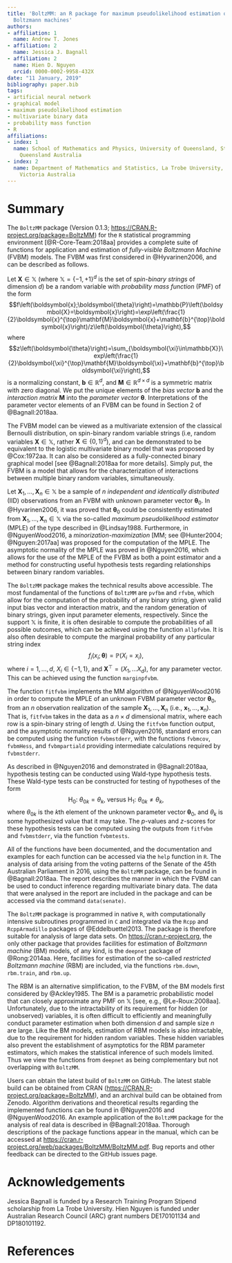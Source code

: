 ```yaml
---
title: 'BoltzMM: an R package for maximum pseudolikelihood estimation of fully-visible
  Boltzmann machines'
authors:
- affiliation: 1
  name: Andrew T. Jones
- affiliation: 2
  name: Jessica J. Bagnall
- affiliation: 2
  name: Hien D. Nguyen
  orcid: 0000-0002-9958-432X
date: "11 January, 2019"
bibliography: paper.bib
tags:
- artificial neural network
- graphical model
- maximum pseudolikelihood estimation
- multivariate binary data
- probability mass function
- R
affiliations:
- index: 1
  name: School of Mathematics and Physics, University of Queensland, St. Lucia 4072,
    Queensland Australia
- index: 2
  name: Department of Mathematics and Statistics, La Trobe University, Bundoora 3086,
    Victoria Australia
---
```


# Summary

The `BoltzMM` package (Version 0.1.3; https://CRAN.R-project.org/package=BoltzMM) for the `R` statistical programming environment [@R-Core-Team:2018aa] provides a complete suite of functions for application and estimation of *fully-visible Boltzmann Machine* (FVBM) models. The FVBM was first considered in @Hyvarinen2006, and can be described as follows.

Let $\boldsymbol{X}\in\mathbb{X}$ (where $\mathbb{X}=\{-1,+1\}^d$ is the set of *spin-binary strings* of dimension $d$) be a random variable with *probability mass function* (PMF) of the form
$$f\left(\boldsymbol{x};\boldsymbol{\theta}\right)=\mathbb{P}\left(\boldsymbol{X}=\boldsymbol{x}\right)=\exp\left(\frac{1}{2}\boldsymbol{x}^{\top}\mathbf{M}\boldsymbol{x}+\mathbf{b}^{\top}\boldsymbol{x}\right)/z\left(\boldsymbol{\theta}\right),$$
where
$$z\left(\boldsymbol{\theta}\right)=\sum_{\boldsymbol{\xi}\in\mathbb{X}}\exp\left(\frac{1}{2}\boldsymbol{\xi}^{\top}\mathbf{M}\boldsymbol{\xi}+\mathbf{b}^{\top}\boldsymbol{\xi}\right),$$
is a normalizing constant, $\mathbf{b}\in\mathbb{R}^d$, and $\mathbf{M}\in\mathbb{R}^{d\times d}$ is a symmetric matrix with zero diagonal. We put the unique elements of the *bias vector* $\mathbf{b}$ and the *interaction matrix* $\mathbf{M}$ into the *parameter vector* $\boldsymbol{\theta}$. Interpretations of the parameter vector elements of an FVBM can be found in Section 2 of @Bagnall:2018aa.

The FVBM model can be viewed as a multivariate extension of the classical Bernoulli distribution, on spin-binary random variable strings (i.e, random variables $\boldsymbol{X}\in\mathbb{X}$, rather $\boldsymbol{X}\in\{0,1\}^d$), and can be demonstrated to be equivalent to the logistic multivariate binary model that was proposed by @Cox:1972aa. It can also be considered as a fully-connected binary graphical model [see @Bagnall:2018aa for more details]. Simply put, the FVBM is a model that allows for the characterization of interactions between multiple binary random variables, simultaneously.

Let $\boldsymbol{X}_{1},\dots,\boldsymbol{X}_{n}\in\mathbb{X}$ be a sample of $n$ *independent and identically distributed* (IID) observations from an FVBM with unknown parameter vector $\boldsymbol{\theta}_{0}$. In @Hyvarinen2006, it was proved that $\boldsymbol{\theta}_{0}$ could be consistently estimated from $\boldsymbol{X}_{1},\dots,\boldsymbol{X}_{n}\in\mathbb{X}$ via the so-called *maximum pseudolikelihood estimator* (MPLE) of the type described in @Lindsay1988. Furthermore, in @NguyenWood2016, a *minorization-maximization* [MM; see @Hunter2004; @Nguyen:2017aa] was proposed for the computation of the MPLE. The asymptotic normality of the MPLE was proved in @Nguyen2016, which allows for the use of the MPLE of the FVBM as both a point estimator and a method for constructing useful hypothesis tests regarding relationships between binary random variables.

The `BoltzMM` package makes the technical results above accessible. The most fundamental of the functions of `BoltzMM` are `pvfbm` and `rfvbm`, which allow for the computation of the probability of any binary string, given valid input bias vector and interaction matrix, and the random generation of binary strings, given input parameter elements, respectively. Since the support $\mathbb{X}$ is finite, it is often desirable to compute the probabilities of all possible outcomes, which can be achieved using the function `allpfvbm`. It is also often desirable to compute the marginal probability of any particular string index
$$f_{i}\left(x_{i};\boldsymbol{\theta}\right)=\mathbb{P}\left(X_{i}=x_{i}\right),$$
where $i=1,\dots,d$, $X_i\in\{-1,1\}$, and $\boldsymbol{X}^{\top}=\left(X_{1},\dots X_{d}\right)$, for any parameter vector. This can be achieved using the function `marginpfvbm`.

The function `fitfvbm` implements the MM algorithm of @NguyenWood2016 in order to compute the MPLE of an unknown FVBM parameter vector $\boldsymbol{\theta}_0$, from an $n$ observation realization of the sample $\boldsymbol{X}_{1},\dots,\boldsymbol{X}_{n}$ (i.e., $\boldsymbol{x}_{1},\dots,\boldsymbol{x}_{n}$). That is, `fitfvbm` takes in the data as a $n\times d$ dimensional matrix, where each row is a spin-binary string of length $d$. Using the `fitfvbm` function output, and the asymptotic normality results of @Nguyen2016, standard errors can be computed using the function `fvbmstderr`, with the functions `fvbmcov`, `fvbmHess`, and `fvbmpartiald` providing intermediate calculations required by `fvbmstderr`.

As described in @Nguyen2016 and demonstrated in @Bagnall:2018aa, hypothesis testing can be conducted using Wald-type hypothesis tests. These Wald-type tests can be constructed for testing of hypotheses of the form
$$\text{H}_{0}\text{: }\theta_{0k}=\theta_{k}\text{, versus }\text{H}_{1}\text{: }\theta_{0k}\ne\theta_{k}\text{,}$$
where $\theta_{0k}$ is the $k$th element of the unknown parameter vector $\boldsymbol{\theta}_0$, and $\theta_k$ is some hypothesized value that it may take. The $p$-values and $z$-scores for these hypothesis tests can be computed using the outputs from `fitfvbm` and `fvbmstderr`, via the function `fvbmtests`.

All of the functions have been documented, and the documentation and examples for each function can be accessed via the `help` function in `R`. The analysis of data arising from the voting patterns of the Senate of the 45th Australian Parliament in 2016, using the `BoltzMM` package, can be found in @Bagnall:2018aa. The report describes the manner in which the FVBM can be used to conduct inference regarding multivariate binary data. The data that were analysed in the report are included in the package and can be accessed via the command `data(senate)`.

The `BoltzMM` package is programmed in native `R`, with computationally intensive subroutines programmed in `C` and integrated via the `Rcpp` and `RcppArmadillo` packages of @Eddelbuettel2013. The package is therefore suitable for analysis of large data sets. On https://cran.r-project.org, the only other package that provides facilities for estimation of *Boltzmann machine* (BM) models, of any kind, is the `deepnet` package of @Rong:2014aa. Here, facilities for estimation of the so-called *restricted Boltzmann machine* (RBM) are included, via the functions `rbm.down`, `rbm.train`, and `rbm.up`. 

The RBM is an alternative simplification, to the FVBM, of the BM models first considered by @Ackley1985. The BM is a parametric probabilistic model that can closely approximate any PMF on $\mathbb{X}$ [see, e.g., @Le-Roux:2008aa]. Unfortunately, due to the intractability of its requirement for hidden (or unobserved) variables, it is often difficult to efficiently and meaningfully conduct parameter estimation when both dimension $d$ and sample size $n$ are large. Like the BM models, estimation of RBM models is also intractable, due to the requirement for hidden random variables. These hidden variables also prevent the establishment of asymptotics for the RBM parameter estimators, which makes the statistical inference of such models limited. Thus we view the functions from `deepnet` as being complementary but not overlapping with `BoltzMM`.

Users can obtain the latest build of `BoltzMM` on GitHub. The latest stable build can be obtained from CRAN (https://CRAN.R-project.org/package=BoltzMM), and an archival build can be obtained from Zenodo. Algorithm derivations and theoretical results regarding the implemented functions can be found in @Nguyen2016 and @NguyenWood2016. An example application of the `BoltzMM` package for the analysis of real data is described in @Bagnall:2018aa. Thorough descriptions of the package functions appear in the manual, which can be accessed at https://cran.r-project.org/web/packages/BoltzMM/BoltzMM.pdf. Bug reports and other feedback can be directed to the GitHub issues page.

# Acknowledgements
Jessica Bagnall is funded by a Research Training Program Stipend scholarship from La Trobe University. Hien Nguyen is funded under Australian Research Council (ARC) grant numbers DE170101134 and DP180101192.

# References

